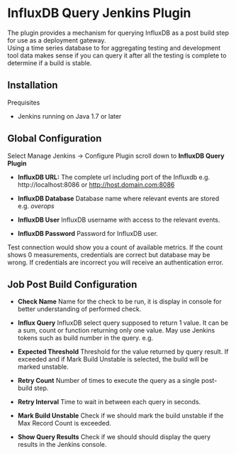 # InfluxDB Query Jenkins Plugin

The plugin provides a mechanism for querying InfluxDB as a post build step for use as a deployment gateway.   
Using a time series database to for aggregating testing and development tool data makes sense if you can query it after all the testing is complete to determine if a build is stable.  

## Installation
  Prequisites

  * Jenkins running on Java 1.7 or later
  


## Global Configuration

  Select Manage Jenkins -> Configure Plugin 
  scroll down to **InfluxDB Query Plugin**
  
  * **InfluxDB URL:**  The complete url including port of the Influxdb e.g. http://localhost:8086 or http://host.domain.com:8086 
  
  * **InfluxDB Database**  Database name where relevant events are stored e.g. _overops_
  
  * **InfluxDB User**  InfluxDB username with access to the relevant events.
  
  * **InfluxDB Password**  Password for InfluxDB user.
  
Test connection would show you a count of available metrics.  If the count shows 0 measurements, credentials are correct but    database may be wrong.  If credentials are incorrect you will receive an authentication error.
  

## Job Post Build Configuration
  * **Check Name** Name for the check to be run, it is display in console for better understanding of performed check.
  * **Influx Query**  InfluxDB select query supposed to return 1 value. 
    It can be a sum, count or function returning only one value. 
    May use Jenkins tokens such as build number in the query. e.g. 

  * **Expected Threshold**  Threshold for the value returned by query result. If exceeded and if Mark Build Unstable is selected, the build will be marked unstable.

  * **Retry Count**  Number of times to execute the query as a single post-build step.

  * **Retry Interval**  Time to wait in between each query in seconds.

  * **Mark Build Unstable**  Check if we should mark the build unstable if the Max Record Count is exceeded.  

  * **Show Query Results**  Check if we should should display the query results in the Jenkins console.
